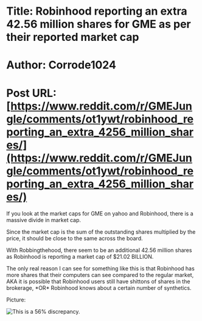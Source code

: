 # Title: Robinhood reporting an extra 42.56 million shares for GME as per their reported market cap
# Author: Corrode1024
# Post URL: [https://www.reddit.com/r/GMEJungle/comments/ot1ywt/robinhood_reporting_an_extra_4256_million_shares/](https://www.reddit.com/r/GMEJungle/comments/ot1ywt/robinhood_reporting_an_extra_4256_million_shares/)


 

If you look at the market caps for GME on yahoo and Robinhood, there is a massive divide in market cap.

Since the market cap is the sum of the outstanding shares multiplied by the price, it should be close to the same across the board.

With Robbingthehood, there seem to be an additional 42.56 million shares as Robinhood is reporting a market cap of $21.02 BILLION.

The only real reason I can see for something like this is that Robinhood has more shares that their computers can see compared to the regular market, AKA it is possible that Robinhood users still have shittons of shares in the brokerage, \*OR\* Robinhood knows about a certain number of synthetics.

Picture:

![ This is a 56&#37; discrepancy.](https://preview.redd.it/b7vdev99jvd71.png?width=1870&format=png&auto=webp&s=77f40aec8dfa4f917960743c854ff6be52aaed26)